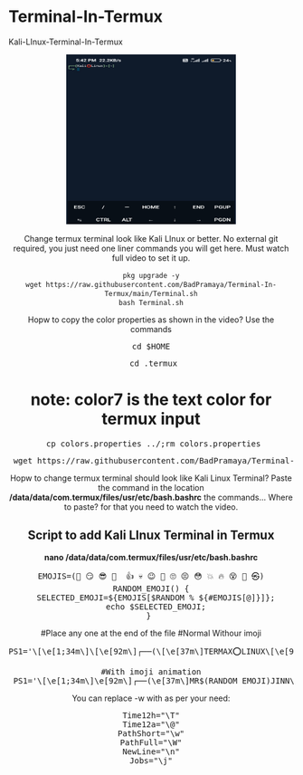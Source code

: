 # Terminal-In-Termux
Kali-LInux-Terminal-In-Termux
<div align="center">
  <img border-radius: 15px src="IMG_20220504_174235.jpg"width="300" height="300"/>
  <p align="center">
Change termux terminal look like Kali LInux or better. No external git required, you just need one liner commands you will get here. Must watch full video to set it up.

```
pkg upgrade -y
wget https://raw.githubusercontent.com/BadPramaya/Terminal-In-Termux/main/Terminal.sh
bash Terminal.sh
```

Hopw to copy the color properties as shown in the video?
Use the commands
<pre> cd $HOME </pre>
<pre> cd .termux</pre>
# note: color7 is the text color for termux input
<pre> cp colors.properties ../;rm colors.properties</pre>
<pre> wget https://raw.githubusercontent.com/BadPramaya/Terminal-In-Termux/main/BadPramaya/colors.properties </pre>

Hopw to change termux terminal should look like Kali Linux Terminal?
Paste the command in the location <b>/data/data/com.termux/files/usr/etc/bash.bashrc</b> the commands... Where to paste? for that you need to watch the video.

<h2>Script to add Kali LInux Terminal in Termux</h2>
<b>nano /data/data/com.termux/files/usr/etc/bash.bashrc</b>
<pre>
EMOJIS=(🥱 😏 😎 👊  👍 💀️ 😉️ 🤔️ 🙄️ 😣️ 😳️ 💥 🔥 😵‍ 💫 ㉿)
RANDOM_EMOJI() {
  SELECTED_EMOJI=${EMOJIS[$RANDOM % ${#EMOJIS[@]}]};
  echo $SELECTED_EMOJI;
} </pre></pre>


#Place any one at the end of the file
#Normal Withour imoji
<pre>PS1='\[\e[1;34m\]\[\e[92m\]┌──(\[\e[37m\]TERMAX⭕LINUX\[\e[92m\])-\[\e[0m\]\[\e[92m\][\e[0m\]\[\e[37m\]\w\[\e[0m\]\[\e[92m\]]\[\e[0m\]\[\[\e[0m\]\n\[\e[92m\]└─≽ \[\e[0m\]'
</pre>

<pre>#With imoji animation
 PS1='\[\e[1;34m\]\e[92m\]┌──(\e[37m\]MR$(RANDOM_EMOJI)JINN\e[92m\])-\e[0m\]\e[92m\][\e[0m\]\e[37m\]~\e[0m\]\e[92m\]]\e[0m\]\e[0m\]\e[92m\]\n└─≽ '
</pre>

You can replace -w with as per your need:
<pre>Time12h="\T"
Time12a="\@"
PathShort="\w"
PathFull="\W"
NewLine="\n"
Jobs="\j"</pre>
